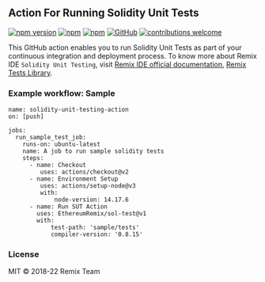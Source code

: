 ## Action For Running Solidity Unit Tests
[![npm version](https://badge.fury.io/js/%40remix-project%2Fremix-tests.svg)](https://www.npmjs.com/package/@remix-project/remix-tests)
[![npm](https://img.shields.io/npm/dt/@remix-project/remix-tests.svg?label=Total%20Downloads)](https://www.npmjs.com/package/@remix-project/remix-tests)
[![npm](https://img.shields.io/npm/dw/@remix-project/remix-tests.svg)](https://www.npmjs.com/package/@remix-project/remix-tests)
[![GitHub](https://img.shields.io/github/license/mashape/apistatus.svg)](https://github.com/ethereum/remix-project/tree/master/libs/remix-tests)
[![contributions welcome](https://img.shields.io/badge/contributions-welcome-brightgreen.svg?style=flat)](https://github.com/ethereum/remix-project/issues)

This GitHub action enables you to run Solidity Unit Tests as part of your continuous integration and deployment process. 
To know more about Remix IDE `Solidity Unit Testing`, visit [Remix IDE official documentation](https://remix-ide.readthedocs.io/en/latest/unittesting.html), [Remix Tests Library](https://github.com/ethereum/remix-project/blob/master/libs/remix-tests/README.md).

### Example workflow: Sample
```
name: solidity-unit-testing-action
on: [push]

jobs:
  run_sample_test_job:
    runs-on: ubuntu-latest
    name: A job to run sample solidity tests
    steps:
      - name: Checkout
         uses: actions/checkout@v2
      - name: Environment Setup
         uses: actions/setup-node@v3
         with:
             node-version: 14.17.6
      - name: Run SUT Action
        uses: EthereumRemix/sol-test@v1
        with:
            test-path: 'sample/tests'
            compiler-version: '0.8.15'
```


### License
MIT © 2018-22 Remix Team